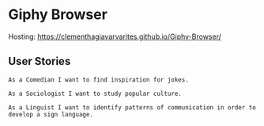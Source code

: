 # Giphy Browser

Hosting: https://clementhagiavarvarites.github.io/Giphy-Browser/

## User Stories

```
As a Comedian I want to find inspiration for jokes.

As a Sociologist I want to study popular culture.

As a Linguist I want to identify patterns of communication in order to develop a sign language.
```
